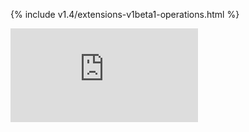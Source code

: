 <!-- BEGIN MUNGE: UNVERSIONED_WARNING -->


<!-- END MUNGE: UNVERSIONED_WARNING -->
<!-- needed for gh-pages to render html files when imported -->
{% include v1.4/extensions-v1beta1-operations.html %}






<!-- BEGIN MUNGE: IS_VERSIONED -->
<!-- TAG IS_VERSIONED -->
<!-- END MUNGE: IS_VERSIONED -->


<!-- BEGIN MUNGE: GENERATED_ANALYTICS -->
[![Analytics](https://kubernetes-site.appspot.com/UA-36037335-10/GitHub/docs/api-reference/extensions/v1beta1/operations.md?pixel)]()
<!-- END MUNGE: GENERATED_ANALYTICS -->
